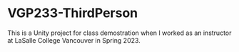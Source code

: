 # VGP233-ThirdPerson

This is a Unity project for class demostration when I worked as an instructor at LaSalle College Vancouver in Spring 2023.
